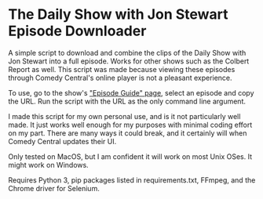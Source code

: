 # The Daily Show with Jon Stewart Episode Downloader

A simple script to download and combine the clips of the Daily Show with Jon Stewart into a full episode. Works for other shows such as the Colbert Report as well. This script was made because viewing these episodes through Comedy Central's online player is not a pleasant experience.

To use, go to the show's ["Episode Guide" page](http://www.cc.com/shows/the-daily-show-with-jon-stewart/episode-guide), select an episode and copy the URL. Run the script with the URL as the only command line argument.

I made this script for my own personal use, and is it not particularly well made. It just works well enough for my purposes with minimal coding effort on my part. There are many ways it could break, and it certainly will when Comedy Central updates their UI.

Only tested on MacOS, but I am confident it will work on most Unix OSes. It might work on Windows.

Requires Python 3, pip packages listed in requirements.txt, FFmpeg, and the Chrome driver for Selenium.

